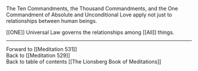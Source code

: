 The Ten Commandments, the Thousand Commandments, and the One Commandment of Absolute and Unconditional Love apply not just to relationships between human beings. 

[[ONE]] Universal Law governs the relationships among [[All]] things. 

___

Forward to [[Meditation 531]]  
Back to [[Meditation 529]]  
Back to table of contents [[The Lionsberg Book of Meditations]]  